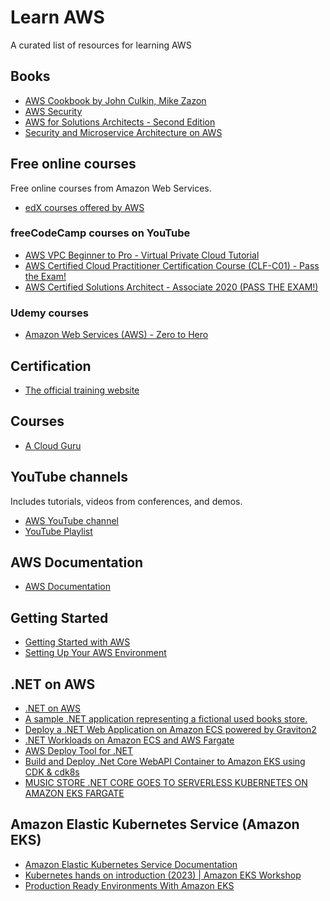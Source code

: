 # Learn AWS

A curated list of resources for learning AWS

## Books

* [AWS Cookbook by John Culkin, Mike Zazon](https://www.oreilly.com/library/view/aws-cookbook/9781492092599/)
* [AWS Security](https://www.manning.com/books/aws-security)
* [AWS for Solutions Architects - Second Edition](https://www.packtpub.com/product/aws-for-solutions-architects-second-edition/9781803238951)
* [Security and Microservice Architecture on AWS](https://www.oreilly.com/library/view/security-and-microservice/9781098101459/)

## Free online courses

Free online courses from Amazon Web Services. 

* [edX courses offered by AWS](https://www.edx.org/school/aws)

### freeCodeCamp courses on YouTube

* [AWS VPC Beginner to Pro - Virtual Private Cloud Tutorial](https://youtu.be/g2JOHLHh4rI)
* [AWS Certified Cloud Practitioner Certification Course (CLF-C01) - Pass the Exam!](https://youtu.be/SOTamWNgDKc)
* [AWS Certified Solutions Architect - Associate 2020 (PASS THE EXAM!)](https://youtu.be/Ia-UEYYR44s)

### Udemy courses

* [Amazon Web Services (AWS) - Zero to Hero](https://www.udemy.com/course/amazon-web-services-aws-v/)

## Certification

* [The official training website](https://www.aws.training/)

## Courses

* [A Cloud Guru](https://www.pluralsight.com/cloud-guru)

## YouTube channels

Includes tutorials, videos from conferences, and demos.

* [AWS YouTube channel](https://www.youtube.com/@amazonwebservices/featured)
* [YouTube Playlist](https://youtube.com/playlist?list=PLq-S-mihzsNwNvWRVzz77TSN-ksXvmPNy)

## AWS Documentation

* [AWS Documentation](https://docs.aws.amazon.com/index.html)

## Getting Started

* [Getting Started with AWS](https://aws.amazon.com/getting-started/)
* [Setting Up Your AWS Environment](https://aws.amazon.com/getting-started/guides/setup-environment/?pg=gs&sec=gtkaws)

## .NET on AWS

* [.NET on AWS](https://aws.amazon.com/developer/language/net/)
* [A sample .NET application representing a fictional used books store.](https://github.com/aws-samples/bobs-used-bookstore-sample)
* [Deploy a .NET Web Application on Amazon ECS powered by Graviton2](https://aws.amazon.com/getting-started/hands-on/deploy-dotnet-web-app-ecs-graviton/)
* [.NET Workloads on Amazon ECS and AWS Fargate](https://aws.amazon.com/developer/language/net/badges-and-training/ecs-fargate/)
* [AWS Deploy Tool for .NET](https://aws.github.io/aws-dotnet-deploy/)
* [Build and Deploy .Net Core WebAPI Container to Amazon EKS using CDK & cdk8s](https://aws.amazon.com/blogs/developer/build-and-deploy-net-core-webapi-container-to-amazon-eks-using-cdk-cdk8s/)
* [MUSIC STORE .NET CORE GOES TO SERVERLESS KUBERNETES ON AMAZON EKS FARGATE](https://winonaws.cloud/dotnet/framework-to-core/30.html)

## Amazon Elastic Kubernetes Service (Amazon EKS)

* [Amazon Elastic Kubernetes Service Documentation](https://docs.aws.amazon.com/eks/index.html)
* [Kubernetes hands on introduction (2023) | Amazon EKS Workshop](https://www.youtube.com/live/_TFk5jQr2lk?feature=share)
* [Production Ready Environments With Amazon EKS](https://youtu.be/1CxFtpjWNTQ)


